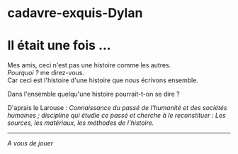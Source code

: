 # cadavre-exquis-Dylan
# Il était une fois ... 

Mes amis, ceci n'est pas une histoire comme les autres. </br> 
*Pourquoi ?* me direz-vous. </br>
Car ceci est l'histoire d'une histoire que nous écrivons ensemble.

Dans l'ensemble quelqu'une histoire pourrait-t-on se dire ?

D'aprais le Larouse : *Connaissance du passé de l'humanité et des sociétés humaines ; discipline qui étudie ce passé et cherche à le reconstituer : Les sources, les matériaux, les méthodes de l'histoire.*

---
*A vous de jouer*